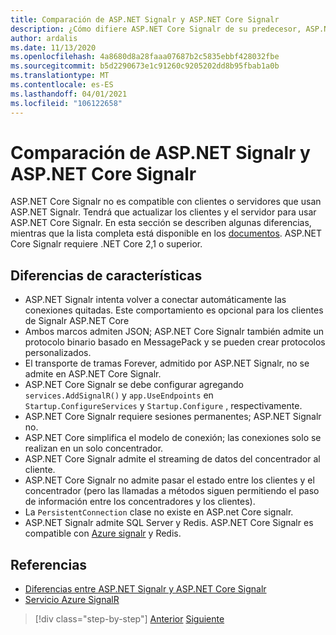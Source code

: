 ```yaml
---
title: Comparación de ASP.NET Signalr y ASP.NET Core Signalr
description: ¿Cómo difiere ASP.NET Core Signalr de su predecesor, ASP.NET Signalr?
author: ardalis
ms.date: 11/13/2020
ms.openlocfilehash: 4a8680d8a28faaa07687b2c5835ebbf428032fbe
ms.sourcegitcommit: b5d2290673e1c91260c9205202dd8b95fbab1a0b
ms.translationtype: MT
ms.contentlocale: es-ES
ms.lasthandoff: 04/01/2021
ms.locfileid: "106122658"
---
```

# <a name="compare-aspnet-signalr-and-aspnet-core-signalr"></a>Comparación de ASP.NET Signalr y ASP.NET Core Signalr

ASP.NET Core Signalr no es compatible con clientes o servidores que usan ASP.NET Signalr. Tendrá que actualizar los clientes y el servidor para usar ASP.NET Core Signalr. En esta sección se describen algunas diferencias, mientras que la lista completa está disponible en los [documentos](/aspnet/core/signalr/version-differences). ASP.NET Core Signalr requiere .NET Core 2,1 o superior.

## <a name="feature-differences"></a>Diferencias de características

- ASP.NET Signalr intenta volver a conectar automáticamente las conexiones quitadas. Este comportamiento es opcional para los clientes de Signalr ASP.NET Core
- Ambos marcos admiten JSON; ASP.NET Core Signalr también admite un protocolo binario basado en MessagePack y se pueden crear protocolos personalizados.
- El transporte de tramas Forever, admitido por ASP.NET Signalr, no se admite en ASP.NET Core Signalr.
- ASP.NET Core Signalr se debe configurar agregando `services.AddSignalR()` y `app.UseEndpoints` en `Startup.ConfigureServices` y `Startup.Configure` , respectivamente.
- ASP.NET Core Signalr requiere sesiones permanentes; ASP.NET Signalr no.
- ASP.NET Core simplifica el modelo de conexión; las conexiones solo se realizan en un solo concentrador.
- ASP.NET Core Signalr admite el streaming de datos del concentrador al cliente.
- ASP.NET Core Signalr no admite pasar el estado entre los clientes y el concentrador (pero las llamadas a métodos siguen permitiendo el paso de información entre los concentradores y los clientes).
- La `PersistentConnection` clase no existe en ASP.net Core signalr.
- ASP.NET Signalr admite SQL Server y Redis. ASP.NET Core Signalr es compatible con [Azure signalr](/azure/azure-signalr/) y Redis.

## <a name="references"></a>Referencias

- [Diferencias entre ASP.NET Signalr y ASP.NET Core Signalr](/aspnet/core/signalr/version-differences)
- [Servicio Azure SignalR](/azure/azure-signalr/)

>[!div class="step-by-step"]
>[Anterior](razor-differences.md)
>[Siguiente](testing-differences.md)
